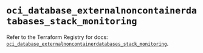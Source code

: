 # `oci_database_externalnoncontainerdatabases_stack_monitoring`

Refer to the Terraform Registry for docs: [`oci_database_externalnoncontainerdatabases_stack_monitoring`](https://registry.terraform.io/providers/hashicorp/oci/7.19.0/docs/resources/database_externalnoncontainerdatabases_stack_monitoring).
